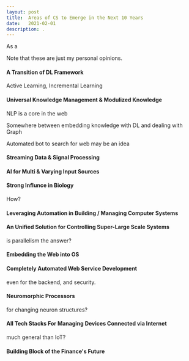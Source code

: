 ```yaml
---
layout: post
title:  Areas of CS to Emerge in the Next 10 Years
date:   2021-02-01
description: .
---
```



As a 

Note that these are just my personal opinions.



#### A Transition of DL Framework

Active Learning, Incremental Learning

#### Universal Knowledge Management & Modulized Knowledge

NLP is a core in the web

Somewhere between embedding knowledge with DL and dealing with Graph

Automated bot to search for web may be an idea

#### Streaming Data & Signal Processing


#### AI for Multi & Varying Input Sources


#### Strong Influnce in Biology

How?

#### Leveraging Automation in Building / Managing Computer Systems

#### An Unified Solution for Controlling Super-Large Scale Systems

is parallelism the answer?


#### Embedding the Web into OS

#### Completely Automated Web Service Development

even for the backend, and security.

#### Neuromorphic Processors

for changing neuron structures?

#### All Tech Stacks For Managing Devices Connected via Internet

much general than IoT?

#### Building Block of the Finance's Future

